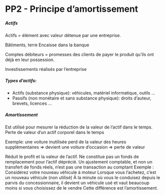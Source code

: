 # PP2 - Principe d’amortissement

##### Actifs

Actifs = élément avec valeur détenue par une entreprise. 

Bâtiments, terre 
Encaisse dans la banque 

Comptes débiteurs = promesses des clients de payer le produit qu’ils ont déjà en leur possession. 

Investissements réalisés par l’entreprise

##### Types d’actifs:

- Actifs (substance physique): véhicules, matériel informatique, outils … 
- Passifs (non monétaire et sans substance physique): droits d’auteur, brevets, licences …

##### Amortissement

Est utilisé pour mesurer la réduction de la valeur de l’actif dans le temps. 
Perte de valeur d’un actif corporel dans le temps 

Exemple: une voiture inutilisée perd de la valeur des heures supplémentaires => devient une voiture d’occasion => perte de valeur

Réduit le profit et la valeur de l’actif.
Ne constitue pas un fonds de remplacement pour l’actif déprécié. 
Un ajustement comptable, et non un transfert de fonds réels, n’est pas une transaction au comptant 
Exemple : Considérez votre nouveau véhicule à moteur 
Lorsque vous l’achetez, c’est un nouveau véhicule (non utilisé) 
À la minute où vous le conduisez depuis le parvis du concessionnaire, il devient un véhicule usé et vaut beaucoup moins si vous choisissez de le vendre 
Cette différence est l’amortissement.
